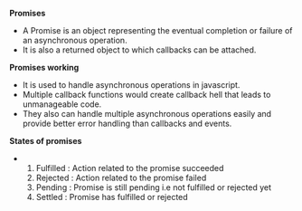 **Promises**

* A Promise is an object representing the eventual completion or failure of an asynchronous operation.
* It is also a returned object to which callbacks can be attached.

**Promises working**

* It is used to handle asynchronous operations in javascript.
* Multiple callback functions would create callback hell that leads to unmanageable code.
* They also can handle multiple asynchronous operations easily and provide better error handling than callbacks and events.

**States of promises**

* 1. Fulfilled : Action related to the promise succeeded
  2. Rejected : Action related to the promise failed
  3. Pending : Promise is still pending i.e not fulfilled or rejected yet
  4. Settled : Promise has fulfilled or rejected